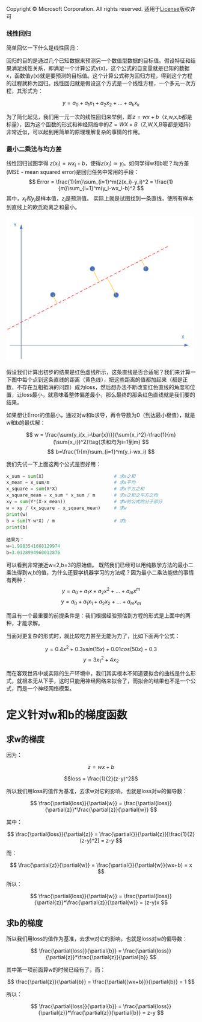Copyright © Microsoft Corporation. All rights reserved.
  适用于[License](https://github.com/Microsoft/ai-edu/blob/master/LICENSE.md)版权许可
  
### 线性回归

简单回忆一下什么是线性回归：

回归的目的是通过几个已知数据来预测另一个数值型数据的目标值。假设特征和结果满足线性关系，即满足一个计算公式y(x)，这个公式的自变量就是已知的数据x，函数值y(x)就是要预测的目标值。这个计算公式称为回归方程，得到这个方程的过程就称为回归。线性回归就是假设这个方式是一个线性方程，一个多元一次方程，其形式为：

$$y=a_0+a_1x_1+a_2x_2+\dots+a_kx_k$$

为了简化起见，我们用一元一次的线性回归来举例，即$z = wx+b$（z,w,x,b都是标量），因为这个函数的形式和神经网络中的$Z = WX + B$（Z,W,X,B等都是矩阵）非常近似，可以起到用简单的原理理解复杂的事情的作用。

### 最小二乘法与均方差

线性回归试图学得 $z(x_i)=wx_i+b$，使得$z(x_i) \simeq y_i$。如何学得w和b呢？均方差(MSE - mean squared error)是回归任务中常用的手段：
$$
Error = \frac{1}{m}\sum_{i=1}^m(z(x_i)-y_i)^2 = \frac{1}{m}\sum_{i=1}^m(y_i-wx_i-b)^2
$$
其中，$x_i和y_i$是样本值，$z_i$是预测值。
实际上就是试图找到一条直线，使所有样本到直线上的欧氏距离之和最小。

<img src=".\Images\4\mse.png" width="500">  

假设我们计算出初步的结果是红色虚线所示，这条直线是否合适呢？我们来计算一下图中每个点到这条直线的距离（黄色线），把这些距离的值都加起来（都是正数，不存在互相抵消的问题）成为loss，然后想办法不断改变红色直线的角度和位置，让loss最小，就意味着整体偏差最小，那么最终的那条红色直线就是我们要的结果。

如果想让Error的值最小，通过对w和b求导，再令导数为0（到达最小极值），就是w和b的最优解：

$$
w = \frac{\sum{y_i(x_i-\bar{x})}}{\sum{x_i^2}-\frac{1}{m}(\sum{x_i})^2}\tag{求和均为i=1到m}
$$
$$
b=\frac{1}{m}\sum_{i=1}^m(y_i-wx_i)
$$

我们先试一下上面这两个公式是否好用：
```Python
x_sum = sum(X)                          # 求x之和
x_mean = x_sum/m                        # 求x平均
x_square = sum(X*X)                     # 求x平方之和
x_square_mean = x_sum * x_sum / m       # 求x之和之平方之均
xy = sum(Y*(X-x_mean))                  # 求w的公式的分子部分
w = xy / (x_square - x_square_mean)     # 求w
print(w)
b = sum(Y-w*X) / m                      # 求b
print(b)

结果为：
w=1.9983541668129974
b=3.0128994960012876
```
可以看到非常接近w=2,b=3的原始值。
既然我们已经可以用纯数学方法的最小二乘法得到w,b的值，为什么还要学机器学习的方法呢？因为最小二乘法能做的事情有两种：
$$y=a_0+a_1x+a_2x^2+ \dots + a_mx^m \tag{一元多次方程}$$
$$y=a_0+a_1x_1+a_2x_2+ \dots + a_mx_m \tag{多元一次线性方程}$$

而且有一个最重要的前提条件是：我们根据经验预估到方程的形式是上面中的两种，才能求解。

当面对更复杂的形式时，就比较吃力甚至无能为力了，比如下面两个公式：

$$y=0.4x^2 + 0.3xsin(15x) + 0.01cos(50x)-0.3 \tag{一元二次复合三角函数}$$
$$y=3x_1^2 + 4x_2 \tag{二元二次线性}$$

而在客观世界中或实际的生产环境中，我们其实根本不知道要拟合的曲线是什么形式，就根本无从下手，这时只能用神经网络来拟合了，而拟合的结果也不是一个公式，而是一个神经网络模型。



# 定义针对w和b的梯度函数

## 求w的梯度
因为：

$$z = wx+b$$

$$loss = \frac{1}{2}(z-y)^2$$

所以我们用loss的值作为基准，去求w对它的影响，也就是loss对w的偏导数：

$$
\frac{\partial{loss}}{\partial{w}} = \frac{\partial{loss}}{\partial{z}}*\frac{\partial{z}}{\partial{w}}
$$

其中：

$$
\frac{\partial{loss}}{\partial{z}} = \frac{\partial{}}{\partial{z}}[\frac{1}{2}(z-y)^2] = z-y
$$

而：

$$
\frac{\partial{z}}{\partial{w}} = \frac{\partial{}}{\partial{w}}(wx+b) = x
$$

所以：

$$
\frac{\partial{loss}}{\partial{w}} = \frac{\partial{loss}}{\partial{z}}*\frac{\partial{z}}{\partial{w}} = (z-y)x
$$

## 求b的梯度

所以我们用loss的值作为基准，去求w对它的影响，也就是loss对w的偏导数：

$$
\frac{\partial{loss}}{\partial{b}} = \frac{\partial{loss}}{\partial{z}}*\frac{\partial{z}}{\partial{b}}
$$

其中第一项前面算w的时候已经有了，而：

$$
\frac{\partial{z}}{\partial{b}} = \frac{\partial{(wx+b)}}{\partial{b}} = 1
$$

所以：

$$
\frac{\partial{loss}}{\partial{b}} = \frac{\partial{loss}}{\partial{z}}*\frac{\partial{z}}{\partial{b}} = z-y
$$
